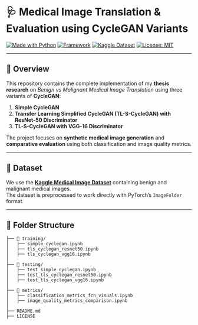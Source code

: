 # 🩺 Medical Image Translation & Evaluation using CycleGAN Variants

[![Made with Python](https://img.shields.io/badge/Python-3.10-blue?logo=python)](https://www.python.org/)
[![Framework](https://img.shields.io/badge/PyTorch-2.x-red?logo=pytorch)](https://pytorch.org/)
[![Kaggle Dataset](https://img.shields.io/badge/Dataset-Kaggle-blue?logo=kaggle)](https://www.kaggle.com/your-dataset-link)
[![License: MIT](https://img.shields.io/badge/License-MIT-green.svg)](LICENSE)

---

## 📌 Overview

This repository contains the complete implementation of my **thesis research** on *Benign vs Malignant Medical Image Translation* using three variants of **CycleGAN**:

1. **Simple CycleGAN**
2. **Transfer Learning Simplified CycleGAN (TL-S-CycleGAN) with ResNet-50 Discriminator**
3. **TL-S-CycleGAN with VGG-16 Discriminator**

The project focuses on **synthetic medical image generation** and **comparative evaluation** using both classification and image quality metrics.

---

## 📂 Dataset

We use the **[Kaggle Medical Image Dataset](https://www.kaggle.com/your-dataset-link)** containing benign and malignant medical images.  
The dataset is preprocessed to work directly with PyTorch’s `ImageFolder` format.

---

## 📁 Folder Structure

```plaintext
├── 📁 training/
│   ├── simple_cyclegan.ipynb
│   ├── tls_cyclegan_resnet50.ipynb
│   ├── tls_cyclegan_vgg16.ipynb
│
├── 📁 testing/
│   ├── test_simple_cyclegan.ipynb
│   ├── test_tls_cyclegan_resnet50.ipynb
│   ├── test_tls_cyclegan_vgg16.ipynb
│
├── 📁 metrics/
│   ├── classification_metrics_fcn_visuals.ipynb
│   ├── image_quality_metrics_comparison.ipynb
│
├── README.md
├── LICENSE
